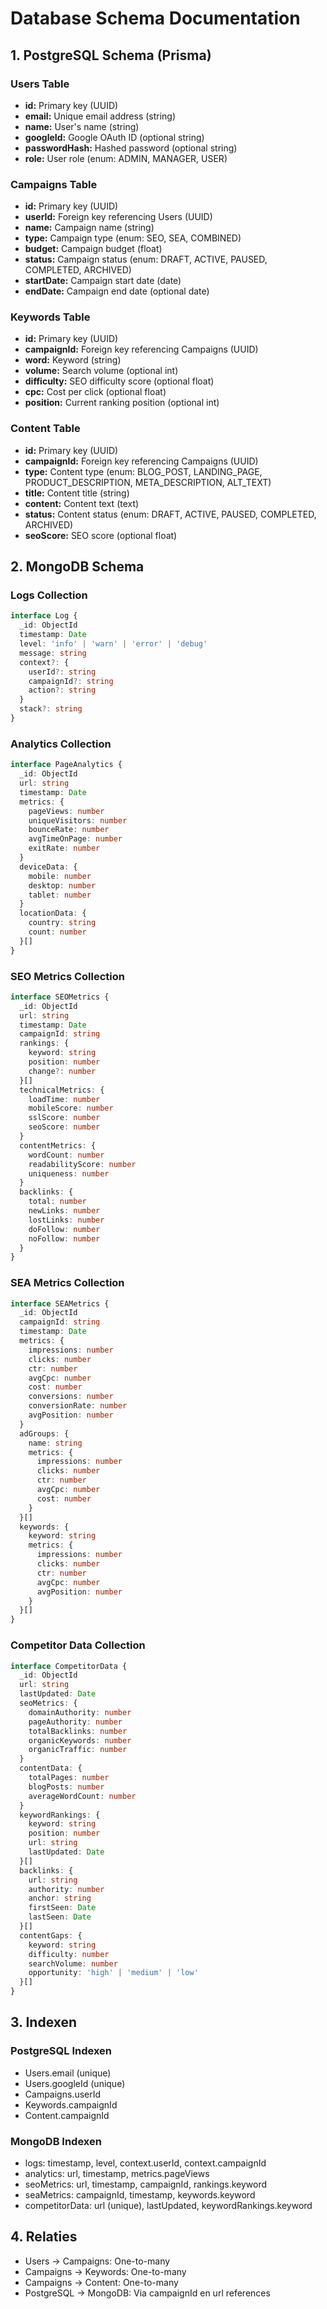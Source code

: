 # Database Schema Documentation

## 1. PostgreSQL Schema (Prisma)

### Users Table
- **id:** Primary key (UUID)
- **email:** Unique email address (string)
- **name:** User's name (string)
- **googleId:** Google OAuth ID (optional string)
- **passwordHash:** Hashed password (optional string)
- **role:** User role (enum: ADMIN, MANAGER, USER)

### Campaigns Table
- **id:** Primary key (UUID)
- **userId:** Foreign key referencing Users (UUID)
- **name:** Campaign name (string)
- **type:** Campaign type (enum: SEO, SEA, COMBINED)
- **budget:** Campaign budget (float)
- **status:** Campaign status (enum: DRAFT, ACTIVE, PAUSED, COMPLETED, ARCHIVED)
- **startDate:** Campaign start date (date)
- **endDate:** Campaign end date (optional date)

### Keywords Table
- **id:** Primary key (UUID)
- **campaignId:** Foreign key referencing Campaigns (UUID)
- **word:** Keyword (string)
- **volume:** Search volume (optional int)
- **difficulty:** SEO difficulty score (optional float)
- **cpc:** Cost per click (optional float)
- **position:** Current ranking position (optional int)

### Content Table
- **id:** Primary key (UUID)
- **campaignId:** Foreign key referencing Campaigns (UUID)
- **type:** Content type (enum: BLOG_POST, LANDING_PAGE, PRODUCT_DESCRIPTION, META_DESCRIPTION, ALT_TEXT)
- **title:** Content title (string)
- **content:** Content text (text)
- **status:** Content status (enum: DRAFT, ACTIVE, PAUSED, COMPLETED, ARCHIVED)
- **seoScore:** SEO score (optional float)

## 2. MongoDB Schema

### Logs Collection
```typescript
interface Log {
  _id: ObjectId
  timestamp: Date
  level: 'info' | 'warn' | 'error' | 'debug'
  message: string
  context?: {
    userId?: string
    campaignId?: string
    action?: string
  }
  stack?: string
}
```

### Analytics Collection
```typescript
interface PageAnalytics {
  _id: ObjectId
  url: string
  timestamp: Date
  metrics: {
    pageViews: number
    uniqueVisitors: number
    bounceRate: number
    avgTimeOnPage: number
    exitRate: number
  }
  deviceData: {
    mobile: number
    desktop: number
    tablet: number
  }
  locationData: {
    country: string
    count: number
  }[]
}
```

### SEO Metrics Collection
```typescript
interface SEOMetrics {
  _id: ObjectId
  url: string
  timestamp: Date
  campaignId: string
  rankings: {
    keyword: string
    position: number
    change?: number
  }[]
  technicalMetrics: {
    loadTime: number
    mobileScore: number
    sslScore: number
    seoScore: number
  }
  contentMetrics: {
    wordCount: number
    readabilityScore: number
    uniqueness: number
  }
  backlinks: {
    total: number
    newLinks: number
    lostLinks: number
    doFollow: number
    noFollow: number
  }
}
```

### SEA Metrics Collection
```typescript
interface SEAMetrics {
  _id: ObjectId
  campaignId: string
  timestamp: Date
  metrics: {
    impressions: number
    clicks: number
    ctr: number
    avgCpc: number
    cost: number
    conversions: number
    conversionRate: number
    avgPosition: number
  }
  adGroups: {
    name: string
    metrics: {
      impressions: number
      clicks: number
      ctr: number
      avgCpc: number
      cost: number
    }
  }[]
  keywords: {
    keyword: string
    metrics: {
      impressions: number
      clicks: number
      ctr: number
      avgCpc: number
      avgPosition: number
    }
  }[]
}
```

### Competitor Data Collection
```typescript
interface CompetitorData {
  _id: ObjectId
  url: string
  lastUpdated: Date
  seoMetrics: {
    domainAuthority: number
    pageAuthority: number
    totalBacklinks: number
    organicKeywords: number
    organicTraffic: number
  }
  contentData: {
    totalPages: number
    blogPosts: number
    averageWordCount: number
  }
  keywordRankings: {
    keyword: string
    position: number
    url: string
    lastUpdated: Date
  }[]
  backlinks: {
    url: string
    authority: number
    anchor: string
    firstSeen: Date
    lastSeen: Date
  }[]
  contentGaps: {
    keyword: string
    difficulty: number
    searchVolume: number
    opportunity: 'high' | 'medium' | 'low'
  }[]
}
```

## 3. Indexen

### PostgreSQL Indexen
- Users.email (unique)
- Users.googleId (unique)
- Campaigns.userId
- Keywords.campaignId
- Content.campaignId

### MongoDB Indexen
- logs: timestamp, level, context.userId, context.campaignId
- analytics: url, timestamp, metrics.pageViews
- seoMetrics: url, timestamp, campaignId, rankings.keyword
- seaMetrics: campaignId, timestamp, keywords.keyword
- competitorData: url (unique), lastUpdated, keywordRankings.keyword

## 4. Relaties
- Users → Campaigns: One-to-many
- Campaigns → Keywords: One-to-many
- Campaigns → Content: One-to-many
- PostgreSQL → MongoDB: Via campaignId en url references